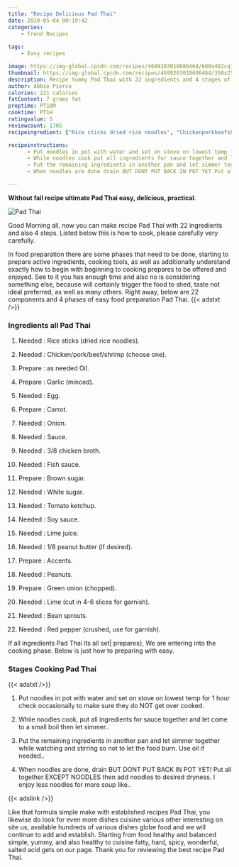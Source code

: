 ```yaml
---
title: "Recipe Delicious Pad Thai"
date: 2020-05-04 00:19:42
categories:
    - Trend Recipes
    
tags:
    - Easy recipes

image: https://img-global.cpcdn.com/recipes/4699203018686464/680x482cq70/pad-thai-recipe-main-photo.jpg
thumbnail: https://img-global.cpcdn.com/recipes/4699203018686464/350x250cq70/pad-thai-recipe-main-photo.jpg
description: Recipe Yummy Pad Thai with 22 ingredients and 4 stages of easy cooking.
author: Abbie Pierce
calories: 221 calories
fatContent: 7 grams fat
preptime: PT18M
cooktime: PT1H
ratingvalue: 5
reviewcount: 1705
recipeingredient: ["Rice sticks dried rice noodles", "Chickenporkbeefshrimp choose one", "as needed Oil", "Garlic minced", "Egg", "Carrot", "Onion", "Sauce", "38 chicken broth", "Fish sauce", "Brown sugar", "White sugar", "Tomato ketchup", "Soy sauce", "Lime juice", "18 peanut butter if desired", "Accents", "Peanuts", "Green onion chopped", "Lime cut in 46 slices for garnish", "Bean sprouts", "Red pepper crushed use for garnish"]

recipeinstructions: 
      - Put noodles in pot with water and set on stove on lowest temp for 1 hour check occasionally to make sure they do NOT get over cooked 
      - While noodles cook put all ingredients for sauce together and let come to a small boil then let simmer 
      - Put the remaining ingredients in another pan and let simmer together while watching and stirring so not to let the food burn Use oil if needed 
      - When noodles are done drain BUT DONT PUT BACK IN POT YET Put all together EXCEPT NOODLES then add noodles to desired dryness I enjoy less noodles for more soup like

---
```




**Without fail recipe ultimate Pad Thai easy, delicious, practical**. 


![Pad Thai](https://img-global.cpcdn.com/recipes/4699203018686464/680x482cq70/pad-thai-recipe-main-photo.jpg "Pad Thai")




Good Morning all, now you can make recipe Pad Thai with 22 ingredients and also 4 steps. Listed below this is how to cook, please carefully very carefully.

In food preparation there are some phases that need to be done, starting to prepare active ingredients, cooking tools, as well as additionally understand exactly how to begin with beginning to cooking prepares to be offered and enjoyed. See to it you has enough time and also no is considering something else, because will certainly trigger the food to shed, taste not ideal preferred, as well as many others. Right away, below are 22 components and 4 phases of easy food preparation Pad Thai.
{{< adstxt />}}

### Ingredients all Pad Thai


1. Needed  : Rice sticks (dried rice noodles).

1. Needed  : Chicken/pork/beef/shrimp (choose one).

1. Prepare  : as needed Oil.

1. Prepare  : Garlic (minced).

1. Needed  : Egg.

1. Prepare  : Carrot.

1. Needed  : Onion.

1. Needed  : Sauce.

1. Needed  : 3/8 chicken broth.

1. Needed  : Fish sauce.

1. Prepare  : Brown sugar.

1. Needed  : White sugar.

1. Needed  : Tomato ketchup.

1. Needed  : Soy sauce.

1. Needed  : Lime juice.

1. Needed  : 1/8 peanut butter (if desired).

1. Prepare  : Accents.

1. Needed  : Peanuts.

1. Prepare  : Green onion (chopped).

1. Needed  : Lime (cut in 4-6 slices for garnish).

1. Needed  : Bean sprouts.

1. Needed  : Red pepper (crushed, use for garnish).



If all ingredients Pad Thai its all set| prepares}, We are entering into the cooking phase. Below is just how to preparing with easy.

### Stages Cooking Pad Thai

{{< adstxt />}}


1. Put noodles in pot with water and set on stove on lowest temp for 1 hour check occasionally to make sure they do NOT get over cooked.



1. While noodles cook, put all ingredients for sauce together and let come to a small boil then let simmer..



1. Put the remaining ingredients in another pan and let simmer together while watching and stirring so not to let the food burn. Use oil if needed..



1. When noodles are done, drain BUT DONT PUT BACK IN POT YET! Put all together EXCEPT NOODLES then add noodles to desired dryness. I enjoy less noodles for more soup like..





{{< adslink />}}

Like that formula simple make with established recipes Pad Thai, you likewise do look for even more dishes cuisine various other interesting on site us, available hundreds of various dishes globe food and we will continue to add and establish. Starting from food healthy and balanced simple, yummy, and also healthy to cuisine fatty, hard, spicy, wonderful, salted acid gets on our page. Thank you for reviewing the best recipe Pad Thai.
